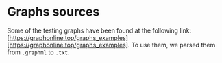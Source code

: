 # Graphs sources

Some of the testing graphs have been found at the following link: [https://graphonline.top/graphs_examples][https://graphonline.top/graphs_examples]. To use them, we parsed them from `.graphml` to `.txt`.